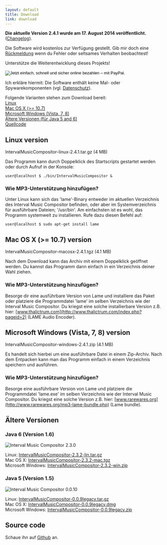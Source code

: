 ```yaml
---
layout: default
title: Download
link: download
---
```


**Die aktuelle Version 2.4.1 wurde am 17. August 2014 veröffentlicht.**<br/>
([Changelog](https://raw.githubusercontent.com/nwaldispuehl/interval-music-compositor/master/intervalmusiccompositor.build/documentation/retorte_IntervalMusicCompositor_changelog.txt)).

Die Software wird kostenlos zur Verfügung gestellt. Gib mir doch eine [Rückmeldung](feedback_support) wenn du Fehler oder seltsames Verhalten beobachtest!

Unterstütze die Weiterentwicklung dieses Projekts! 
<p>
<form action="https://www.paypal.com/cgi-bin/webscr" method="post" target="_top">
<input name="cmd" value="_s-xclick" type="hidden">
<input name="hosted_button_id" value="5LNPUEDL99G62" type="hidden">
<input src="https://www.paypalobjects.com/de_DE/CH/i/btn/btn_donateCC_LG.gif" name="submit" alt="Jetzt einfach, schnell und sicher online bezahlen – mit PayPal." border="0" type="image">
<img alt="" src="https://www.paypalobjects.com/de_DE/i/scr/pixel.gif" width="1" border="0" height="1">
</form>
</p>

Ich erkläre hiermit: Die Software enthält keine Mal- oder Spywarekomponenten (vgl. [Datenschutz](et_cetera/#privacy)). 

Folgende Varianten stehen zum Download bereit: <br/>
[Linux](#linux) <br/>
[Mac OS X (>= 10.7)](#osx) <br/>
[Microsoft Windows (Vista, 7, 8)](#windows) <br/>
[Ältere Versionen (für Java 5 and 6)](#legacy) <br/>
[Quellcode](#source) 

<a name="linux"></a>

## Linux version
IntervalMusicCompositor-linux-2.4.1.tar.gz (4 MB)

Das Programm kann durch Doppelklick des Startscripts gestartet werden oder durch Aufruf in der Konsole:

    user@localhost $ ./bin/IntervalMusicCompositor &

### Wie MP3-Unterstützung hinzufügen?
Unter Linux kann sich das 'lame'-Binary entweder im aktuellen Verzeichnis des Interval Music Compositor befinden, oder aber im Systemverzeichnis für ausführbare Dateien; '/usr/bin'. Am einfachsten ist es wohl, das Programm systemweit zu installieren. Rufe dazu diesen Befehl auf: 

    user@localhost $ sudo apt-get install lame

<a name="osx"></a>

## Mac OS X (>= 10.7) version
IntervalMusicCompositor-macosx-2.4.1.tgz (4.1 MB)

Nach dem Download kann das Archiv mit einem Doppelklick geöffnet werden. Du kannst das Programm dann einfach in ein Verzeichnis deiner Wahl ziehen. 

### Wie MP3-Unterstützung hinzufügen?
Besorge dir eine ausführbare Version von Lame und installiere das Paket oder platziere die Programmdatei 'lame' im selben Verzeichnis wie der Interval Music Compositor. Du kriegst eine solche installierbare Version z.B. hier: [www.thalictrum.com](http://www.thalictrum.com/index.php?pageid=2) (LAME Audio Encoder). 

<a name="windows"></a>

## Microsoft Windows (Vista, 7, 8) version
IntervalMusicCompositor-windows-2.4.1.zip (4.1 MB)

Es handelt sich hierbei um eine ausführbare Datei in einem Zip-Archiv. Nach dem Entpacken kann man das Programm einfach in einem Verzeichnis speichern und ausführen.

### Wie MP3-Unterstützung hinzufügen?
Besorge eine ausführbare Version von Lame und platziere die Programmdatei 'lame.exe' im selben Verzeichnis wie der Interval Music Compositor. Du kriegst eine solche Version z.B. hier: [www.rarewares.org](http://www.rarewares.org/mp3-lame-bundle.php) (Lame bundle). 

<a name="legacy"></a>

## Ältere Versionen

### Java 6 (Version 1.6)
![Interval Music Compositor 2.3.0](/interval-music-compositor/img/imc-2.3.0.jpg)

Linux: [IntervalMusicCompositor-2.3.2-lin.tar.gz](/interval-music-compositor/resources/IntervalMusicCompositor-2.3.2-lin.tar.gz) <br/>
Mac OS X: [IntervalMusicCompositor-2.3.2-mac.tgz](/interval-music-compositor/resources/IntervalMusicCompositor-2.3.2-mac.tgz) <br/>
Microsoft Windows: [IntervalMusicCompositor-2.3.2-win.zip](/interval-music-compositor/resources/IntervalMusicCompositor-2.3.2-win.zip)

### Java 5 (Version 1.5)
![Interval Music Compositor 0.0.10](/interval-music-compositor/img/imc-0.0.10.jpg)

Linux: [IntervalMusicCompositor-0.0.9legacy.tar.gz](/interval-music-compositor/resources/IntervalMusicCompositor-0.0.9legacy.tar.gz) <br/>
Mac OS X: [IntervalMusicCompositor-0.0.9legacy.dmg](/interval-music-compositor/resources/IntervalMusicCompositor-0.0.9legacy.dmg) <br/>
Microsoft Windows: [IntervalMusicCompositor-0.0.9legacy.zip](/interval-music-compositor/resources/IntervalMusicCompositor-0.0.9legacy.zip)

<a name="source"></a>

## Source code
Schaue ihn auf [Github](https://github.com/nwaldispuehl/interval-music-compositor) an.
